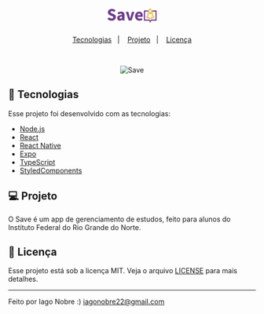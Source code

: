 <h1 align="center">
    <img alt="Save" title="Save" src=".github/logo.png" width="20%" />
</h1>

<p align="center">
  <a href="#-tecnologias">Tecnologias</a>&nbsp;&nbsp;&nbsp;|&nbsp;&nbsp;&nbsp;
  <a href="#-projeto">Projeto</a>&nbsp;&nbsp;&nbsp;|&nbsp;&nbsp;&nbsp;
  <a href="#memo-licença">Licença</a>
</p>

<br>

<p align="center">
  <img alt="Save" src=".github/apresentation.png" width="60%">
</p>

## 🚀 Tecnologias

Esse projeto foi desenvolvido com as tecnologias:

- [Node.js](https://nodejs.org/en/)
- [React](https://reactjs.org)
- [React Native](https://facebook.github.io/react-native/)
- [Expo](https://expo.io/)
- [TypeScript](https://www.typescriptlang.org/)
- [StyledComponents](https://styled-components.com/)

## 💻 Projeto

O Save é um app de gerenciamento de estudos, feito para alunos do Instituto Federal do Rio Grande do Norte.

## :memo: Licença

Esse projeto está sob a licença MIT. Veja o arquivo [LICENSE](LICENSE.md) para mais detalhes.

---

Feito por Iago Nobre :)
iagonobre22@gmail.com
